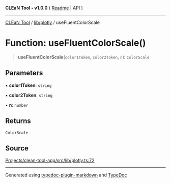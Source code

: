 **CLEaN Tool - v1.0.0** ( [Readme](../../../README.md) \| API )

***

[CLEaN Tool](../../../modules.md) / [lib/plotly](../README.md) / useFluentColorScale

# Function: useFluentColorScale()

> **useFluentColorScale**(`color1Token`, `color2Token`, `n`): `ColorScale`

## Parameters

▪ **color1Token**: `string`

▪ **color2Token**: `string`

▪ **n**: `number`

## Returns

`ColorScale`

## Source

[Projects/clean-tool-app/src/lib/plotly.ts:72](https://github.com/yuckyh/clean-tool-app/)

***

Generated using [typedoc-plugin-markdown](https://www.npmjs.com/package/typedoc-plugin-markdown) and [TypeDoc](https://typedoc.org/)
